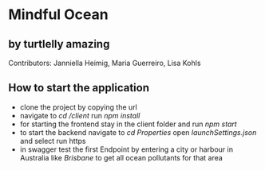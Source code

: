 # Mindful Ocean
## by turtlelly amazing

Contributors: Janniella Heimig, Maria Guerreiro, Lisa Kohls

## How to start the application
- clone the project by copying the url
- navigate to *cd /client* run *npm install*
- for starting the frontend stay in the client folder and run *npm start*
- to start the backend navigate to *cd Properties* open *launchSettings.json* and select run https
- in swagger test the first Endpoint by entering a city or harbour in Australia like *Brisbane* to get all ocean pollutants for that area
